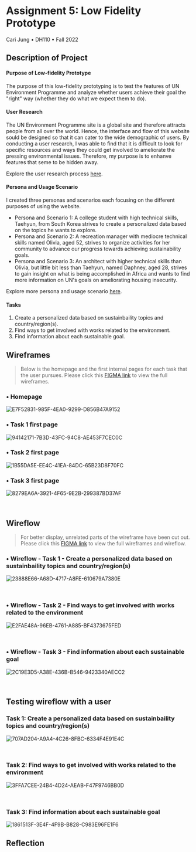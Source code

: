 # Assignment 5: Low Fidelity Prototype
Cari Jung • DH110 • Fall 2022

## Description of Project
#### Purpose of Low-fidelity Prototype
The purpose of this low-fidelity prototyping is to test the features of UN Environment Programme and analyze whether users achieve their goal the "right" way (whether they do what we expect them to do).

#### User Research
The UN Environment Programme site is a global site and therefore attracts people from all over the world. Hence, the interface and flow of this website sould be designed so that it can cater to the wide demographic of users. By conducting a user research, I was able to find that it is difficult to look for specific resources and ways they could get involved to ameliorate the pressing environmental issues. Therefore, my purpose is to enhanve features that seme to be hidden away. 

Explore the user research process [here](https://github.com/carijung/DH110-UserResearch/blob/main/README.md). 

#### Persona and Usage Scenario
I created three personas and scenarios each focusing on the different purposes of using the website. 
 * Persona and Scenario 1: A college student with high technical skills, Taehyun, from South Korea strives to create a personalized data based on the topics he wants to explore. 
 * Persona and Scenario 2: A recreation manager with mediocre technical skills named Olivia, aged 52, strives to organize activities for her community to advance our   progress towards achieving sustainability goals. 
 * Persona and Scenario 3: An architect with higher technical skills than Olivia, but little bit less than Taehyun, named Daphney, aged 28, strives to gain insight on what is being accomplished in Africa and wants to find more information on UN's goals on ameliorating housing insecurity. 
 
 Explore more persona and usage scenario [here](https://github.com/carijung/DH110-Assignment4-Persona-Scenario/blob/main/README.md).

#### Tasks
1. Create a personalized data based on sustainbaility topics and country/region(s).
2. Find ways to get involved with works related to the environment.
3. Find information about each sustainable goal. 

## Wireframes
> Below is the homepage and the first internal pages for each task that the user pursues. Please click this [FIGMA link](https://www.figma.com/file/h1J1kSKaf4u5o7sNmk0vFV/DH-110-Assignment-5%3A-Low-Fidelity-Prototype?node-id=0%3A1) to view the full wireframes.

###  • Homepage
![E7F52831-985F-4EA0-9299-D856B47A9152](https://user-images.githubusercontent.com/114601962/199388283-b55824c1-6112-4cf4-839e-0879ef449aa2.png)

###  • Task 1 first page
![94142171-7B3D-43FC-94C8-AE453F7CEC0C](https://user-images.githubusercontent.com/114601962/199388285-4fe305a8-1704-4588-b926-075aaddafc49.jpeg)

###  • Task 2 first page
![1B55DA5E-EE4C-41EA-84DC-65B23D8F70FC](https://user-images.githubusercontent.com/114601962/199388771-290775ed-d04d-4928-9b54-614533bd76d4.jpeg)

###  • Task 3 first page
![8279EA6A-3921-4F65-9E2B-299387BD37AF](https://user-images.githubusercontent.com/114601962/199388281-2a290116-26a6-4149-aac2-a7aee09a2590.png)

<p>&nbsp;</p>

## Wireflow
> For better display, unrelated parts of the wireframe have been cut out. Please click this [FIGMA link](https://www.figma.com/file/h1J1kSKaf4u5o7sNmk0vFV/DH-110-Assignment-5%3A-Low-Fidelity-Prototype?node-id=0%3A1) to view the full wireframes and wireflow.

###  • Wireflow - Task 1 - Create a personalized data based on sustainbaility topics and country/region(s)
![23888E66-A68D-4717-A8FE-610679A7380E](https://user-images.githubusercontent.com/114601962/199385853-29f55672-e541-4557-b9df-ef67cfbd81f7.jpeg)

<p>&nbsp;</p>

###  • Wireflow - Task 2 - Find ways to get involved with works related to the environment
![E2FAE48A-96EB-4761-A885-BF4373675FED](https://user-images.githubusercontent.com/114601962/199386274-99109dc0-fb24-4a70-b1fc-9d35f951617d.jpeg)

<p>&nbsp;</p>

###  • Wireflow - Task 3 - Find information about each sustainable goal
![2C19E3D5-A38E-436B-B546-9423340AECC2](https://user-images.githubusercontent.com/114601962/199386281-5e3ed5b1-904f-483a-950f-ad049f779581.jpeg)

<p>&nbsp;</p>

## Testing wireflow with a user
### Task 1: Create a personalized data based on sustainbaility topics and country/region(s)
![707AD204-A9A4-4C26-8FBC-6334F4E91E4C](https://user-images.githubusercontent.com/114601962/199402202-45e89702-2f9b-450d-a637-797ad6ec2624.jpeg)

<p>&nbsp;</p>

### Task 2: Find ways to get involved with works related to the environment
![3FFA7CEE-24B4-4D24-AEAB-F47F9746BB0D](https://user-images.githubusercontent.com/114601962/199402194-fed2c475-f5af-4e75-9c30-e954819c7c77.jpeg)

<p>&nbsp;</p>

 ### Task 3: Find information about each sustainable goal
![1861513F-3E4F-4F9B-B828-C983E96FE1F6](https://user-images.githubusercontent.com/114601962/199402204-fd057fac-b06a-4ffb-a2a7-824ce898ea0a.jpeg)

## Reflection

